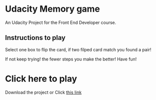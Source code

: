 # Udacity Memory game

An Udacity Project for the Front End Developer course.

## Instructions to play

Select one box to flip the card, if two filped card match you found a pair! 

If not keep trying! the fewer steps you make the better! Have fun!

# Click here to play

Download the project or Click [this link](https://marianat83.github.com/udacity-memory-card-game)
